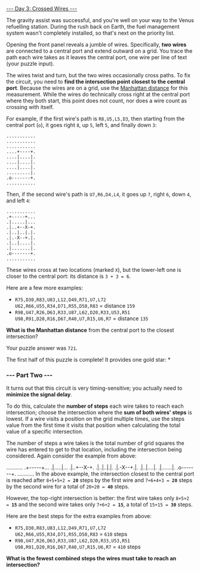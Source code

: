 [--- Day 3: Crossed Wires ---](https://adventofcode.com/2019/day/3)

The gravity assist was successful, and you're well on your way to the Venus refuelling station. During the rush back on Earth, the fuel management system wasn't completely installed, so that's next on the priority list.

Opening the front panel reveals a jumble of wires. Specifically, **two wires** are connected to a central port and extend outward on a grid. You trace the path each wire takes as it leaves the central port, one wire per line of text (your puzzle input).

The wires twist and turn, but the two wires occasionally cross paths. To fix the circuit, you need to **find the intersection point closest to the central port**. Because the wires are on a grid, use the [Manhattan distance](https://en.wikipedia.org/wiki/Taxicab_geometry) for this measurement. While the wires do technically cross right at the central port where they both start, this point does not count, nor does a wire count as crossing with itself.

For example, if the first wire's path is `R8,U5,L5,D3`, then starting from the central port (`o`), it goes right `8`, up `5`, left `5`, and finally down `3`:

    ...........
    ...........
    ...........
    ....+----+.
    ....|....|.
    ....|....|.
    ....|....|.
    .........|.
    .o-------+.
    ...........

Then, if the second wire's path is `U7,R6,D4,L4`, it goes up `7`, right `6`, down `4`, and left `4`:

    ...........
    .+-----+...
    .|.....|...
    .|..+--X-+.
    .|..|..|.|.
    .|.-X--+.|.
    .|..|....|.
    .|.......|.
    .o-------+.
    ...........

These wires cross at two locations (marked `X`), but the lower-left one is closer to the central port: its distance is `3 + 3 = 6`.

Here are a few more examples:

  - `R75,D30,R83,U83,L12,D49,R71,U7,L72`  <br>
    `U62,R66,U55,R34,D71,R55,D58,R83`      = distance `159`
  - `R98,U47,R26,D63,R33,U87,L62,D20,R33,U53,R51`  <br>
    `U98,R91,D20,R16,D67,R40,U7,R15,U6,R7` = distance `135`

**What is the Manhattan distance** from the central port to the closest intersection?

Your puzzle answer was `721`.

The first half of this puzzle is complete! It provides one gold star: *

### --- Part Two ---

It turns out that this circuit is very timing-sensitive; you actually need to **minimize the signal delay**.

To do this, calculate the **number of steps** each wire takes to reach each intersection; choose the intersection where the **sum of both wires' steps** is lowest. If a wire visits a position on the grid multiple times, use the steps value from the first time it visits that position when calculating the total value of a specific intersection.

The number of steps a wire takes is the total number of grid squares the wire has entered to get to that location, including the intersection being considered. Again consider the example from above:

...........
.+-----+...
.|.....|...
.|..+--X-+.
.|..|..|.|.
.|.-X--+.|.
.|..|....|.
.|.......|.
.o-------+.
...........
In the above example, the intersection closest to the central port is reached after `8+5+5+2 = `**`20`** steps by the first wire and `7+6+4+3 = `**`20`** steps by the second wire for a total of `20+20 = `**`40`** steps.

However, the top-right intersection is better: the first wire takes only `8+5+2 = `**`15`** and the second wire takes only `7+6+2 = `**`15`**, a total of `15+15 = `**`30`** steps.

Here are the best steps for the extra examples from above:

  - `R75,D30,R83,U83,L12,D49,R71,U7,L72`  <br>
    `U62,R66,U55,R34,D71,R55,D58,R83` = `610` steps
  - `R98,U47,R26,D63,R33,U87,L62,D20,R33,U53,R51`  <br>
    `U98,R91,D20,R16,D67,R40,U7,R15,U6,R7` = `410` steps

**What is the fewest combined steps the wires must take to reach an intersection?**